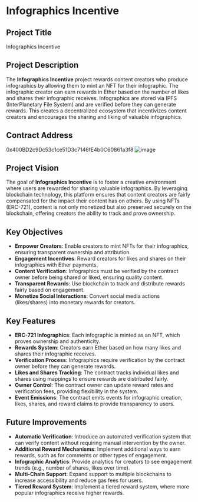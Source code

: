 # Infographics Incentive

## Project Title
Infographics Incentive

## Project Description
The **Infographics Incentive** project rewards content creators who produce infographics by allowing them to mint an NFT for their infographic. The infographic creator can earn rewards in Ether based on the number of likes and shares their infographic receives. Infographics are stored via IPFS (InterPlanetary File System) and are verified before they can generate rewards. This creates a decentralized ecosystem that incentivizes content creators and encourages the sharing and liking of valuable infographics.

## Contract Address
0x400BD2c9Dc53c1ce51D3c7146fE4b0C60861a3f8
![image](https://github.com/user-attachments/assets/05b12234-c7b9-423e-b978-59bb207857aa)


## Project Vision
The goal of **Infographics Incentive** is to foster a creative environment where users are rewarded for sharing valuable infographics. By leveraging blockchain technology, this platform ensures that content creators are fairly compensated for the impact their content has on others. By using NFTs (ERC-721), content is not only monetized but also preserved securely on the blockchain, offering creators the ability to track and prove ownership.

## Key Objectives
- **Empower Creators**: Enable creators to mint NFTs for their infographics, ensuring transparent ownership and attribution.
- **Engagement Incentives**: Reward creators for likes and shares on their infographics with Ether payments.
- **Content Verification**: Infographics must be verified by the contract owner before being shared or liked, ensuring quality content.
- **Transparent Rewards**: Use blockchain to track and distribute rewards fairly based on engagement.
- **Monetize Social Interactions**: Convert social media actions (likes/shares) into monetary rewards for creators.



## Key Features
- **ERC-721 Infographics**: Each infographic is minted as an NFT, which proves ownership and authenticity.
- **Rewards System**: Creators earn Ether based on how many likes and shares their infographic receives.
- **Verification Process**: Infographics require verification by the contract owner before they can generate rewards.
- **Likes and Shares Tracking**: The contract tracks individual likes and shares using mappings to ensure rewards are distributed fairly.
- **Owner Control**: The contract owner can update reward rates and verification fees, providing flexibility in the system.
- **Event Emissions**: The contract emits events for infographic creation, likes, shares, and reward claims to provide transparency to users.

## Future Improvements
- **Automatic Verification**: Introduce an automated verification system that can verify content without requiring manual intervention by the owner.
- **Additional Reward Mechanisms**: Implement additional ways to earn rewards, such as for comments or other types of engagement.
- **Infographic Analytics**: Provide analytics for creators to see engagement trends (e.g., number of shares, likes over time).
- **Multi-Chain Support**: Expand support to multiple blockchains to increase accessibility and reduce gas fees for users.
- **Tiered Reward System**: Implement a tiered reward system, where more popular infographics receive higher rewards.
